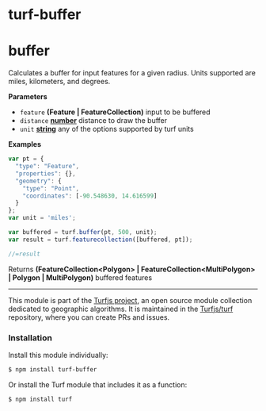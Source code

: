 # turf-buffer

# buffer

Calculates a buffer for input features for a given radius. Units supported are miles, kilometers, and degrees.

**Parameters**

-   `feature` **(Feature | FeatureCollection)** input to be buffered
-   `distance` **[number](https://developer.mozilla.org/en-US/docs/Web/JavaScript/Reference/Global_Objects/Number)** distance to draw the buffer
-   `unit` **[string](https://developer.mozilla.org/en-US/docs/Web/JavaScript/Reference/Global_Objects/String)** any of the options supported by turf units

**Examples**

```javascript
var pt = {
  "type": "Feature",
  "properties": {},
  "geometry": {
    "type": "Point",
    "coordinates": [-90.548630, 14.616599]
  }
};
var unit = 'miles';

var buffered = turf.buffer(pt, 500, unit);
var result = turf.featurecollection([buffered, pt]);

//=result
```

Returns **(FeatureCollection&lt;Polygon> | FeatureCollection&lt;MultiPolygon> | Polygon | MultiPolygon)** buffered features

---

This module is part of the [Turfjs project](http://turfjs.org/), an open source
module collection dedicated to geographic algorithms. It is maintained in the
[Turfjs/turf](https://github.com/Turfjs/turf) repository, where you can create
PRs and issues.

### Installation

Install this module individually:

```sh
$ npm install turf-buffer
```

Or install the Turf module that includes it as a function:

```sh
$ npm install turf
```
